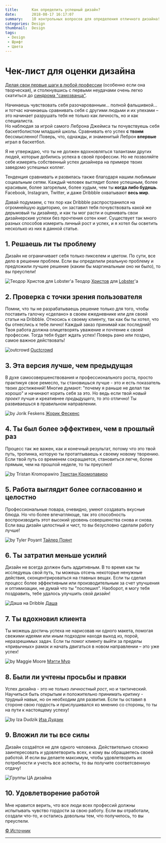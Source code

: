 ```yaml
---
title:      Как определить успешный дизайн?
date:       2018-08-17 16:17:07
summary:    10 контрольных вопросов для определения отличного дизайна!
categories: Design
thumbnail:  Design
tags:
 - Design
 - Шрифт
 - Цвета
---
```


# Чек-лист для оценки дизайна

[Делая свои первые шаги в любой профессии][1] (особенно если она творческая), и столкнувшись с первыми неудачами очень легко скатиться до [синдрома "самозванца"][2].

Начинаешь чувствовать себя разочарованным… полной фальшивкой… и тотчас начинаешь сравнивать себя с другими людьми и их упехами – это начинает разрушать тебя не только как личность, но и как специалиста.  
Но наблюдая за игрой самого Леброна Джеймса ты почувствуешь себя баскетболистом младшей школы. Сравнивать его успех __с твоим__ бессмысленно! Поверь, что, однажды, и знаменитый Леброн __впервые__ играл в баскетбол.

Я не утверждаю, что ты не должен вдохновляться талантами других людей, которые добились успеха в своей профессии. Но не позволяйте себе измерять собственный успех дизайнера на примере твоих заведомо успешных коллег. 

Тенденция сравнивать и развилась также благодаря нашим любимым  социальным сетям. Каждый человек выглядит более успешным, более красивым, более загорелым, более худым, чем ты **когда либо будешь**. Facebook, Instagram, Twitter, и даже Dribbble охватывают __весь мир__.  

Давай подумаем, с тех пор как Dribbblе распространился на огромнейшую аудиторию, он заставил тебя почувствовать какой же дерьмовый ты дизайнер, и как ты мог расти и оценивать свои дизайнерские успехи без прочтения сотен книг.
Существует так много разных способов измерить личный рост и успех, и я хотел бы осветить несколько из них в данной статье.

## 1. Решаешь ли ты проблему

Дизайн не ограничивает себя только пикселем и цветом. По сути, все дело в решении проблем. Если вы определили реальную проблему и предложили лучшее решение (каким бы маргинальным оно ни было), то вы преуспели!

![Теодор Христов для Lobster'а][3]
Теодор [Христов][4] для [Lobster][5]'а

## 2. Проверка с точки зрения пользователя

Помни, что ты не разрабатываешь решение только для того, чтобы поставить галочку «сделано» в своем ежедневнике или для своей статьи на Dribbble. Относись к своему клиенту, так как бы ты хотел, что бы отнеслись к тебе лично! Каждый заказ принимай как последний! Твоя работа должна олицетворять уважение и почтение к своей профессии. Тогда тебя будет ждать успех! Поверь рано или поздно, самое важное действовать!

![outcrowd][6]
[Ouctcrowd][7]

## 3. Эта версия лучше, чем предыдущая

В духе самосовершенствования и профессионального роста, просто практикуя свое ремесло, ты становишься лучше - это и есть показатель твоих достижений! Многие думают: "почему я раньше не делал так хорошо" и начинают корить себя за это. Но ведь если твой _новый проект_ лучше и креативнее _предыдущего_, то это отлично! Ты развиваешься в правильном направлении.

![by Jorik Feskens][8]
[Жорик Фескенс][9]

## 4. Ты был более эффективен, чем в прошлый раз

Процесс так же важен, как и конечный результат, потому что это твой путь, тропинка, которую ты протаптываешь к своему новому творению. Если твой путь со временем сокращается, становиться легче, более прямым, чем на прошлой неделе, то ты преуспел!

![by Tristan Kromopawiro][10]
[Тристан Кромопавиро][11]

## 5. Работа выглядит более согласованно и целостно

Профессиональные повара, очевидно, умеют создавать вкусные блюда. Но что более впечатляюще, так это способность воспроизводить этот высокий уровень совершенства снова и снова. Если ваш дизайн целостный и чист, то вы безусловно сделали работу лучше!

![by Tyler Poyant][12]
[Тайлер Поянт][13]

## 6. Ты затратил меньше усилий

Дизайн не всегда должен быть аддитивным. В то время как ты исследуешь свой путь, ты можешь отсечь некоторые ненужные действия, сконцентрироваться на главных вещах. Если ты сделал процесс более эффективным или производительным за счет улучшения и оптимизации, не думай что ты "поспешил". Наоборот, я могу тебя поздравить, тебе удалось улучшить свой дизайн!

![Даша на Dribble][16]
[Даша][17]

## 7. Ты вдохновил клиента

Ты можешь достичь успеха не нарисовав ни одного макета, помогая свежими идеями или иным подходом находя выход из, порой, неразрешимых задач. Если ты помог клиенту выйти за пределы «привычных» рамок и начать двигаться в новом направлении – это уже успех!

![by Maggie Moore][14]
[Мэгги Мур][15]

## 8. Были ли учтены просьбы и правки

Успех дизайна - это не только *личностный рост*, но и тактический. Научиться быть открытым и положительно принимать критику - трудный навык, но он необходим для развития. Если ты оставил в стороне свою гордость и прислушивался ко мнению со стороны, то ты на пути к настоящему успеху!

![by Iza Dudzik][18]
[Иза Дудзик][19]

## 9. Вложил ли ты все силы

Дизайн создаётся не для одного человека. Действительно сложно заинтересовать и удовлетворить всех, к кому вы обращаетесь своей работой. И если вы делаете максимум, чтобы удовлетворить их потребности и учесть все аспекты, то вы получите соответсвенную отдачу!

![Группы ЦА дизайна][20]

## 10. Удовлетворение работой

Мне нравится верить, что все люди всех профессий должны испытывать чувство гордости за свою работу. Если вы отработали, создали что-то, и остались довольны тем, что получилось, то вы преуспели.

[© Источник][21]

_____

[1]: https://medium.com/ux-power-tools/how-to-succeed-at-your-new-design-job-8d6ac44bcffd
[2]: https://ru.wikipedia.org/wiki/%D0%A1%D0%B8%D0%BD%D0%B4%D1%80%D0%BE%D0%BC_%D1%81%D0%B0%D0%BC%D0%BE%D0%B7%D0%B2%D0%B0%D0%BD%D1%86%D0%B0
[3]: https://cdn-images-1.medium.com/max/1000/1*trBHemjWjBVbBClbo_1LtA.gif
[4]: https://dribbble.com/Teodor
[5]: https://dribbble.com/lobsterstudio
[6]: https://cdn-images-1.medium.com/max/1000/0*3qwPhHU1-Okxq_ve.png
[7]: https://dribbble.com/outcrowd
[8]: https://cdn-images-1.medium.com/max/1000/1*mhvnt_vCWxfmnfZKyioSMg.png
[9]: https://dribbble.com/Animotioners
[10]: https://cdn-images-1.medium.com/max/1000/0*WS42EDfZrS0WrS2t.png
[11]: https://dribbble.com/Triskro_Studio
[12]: https://cdn-images-1.medium.com/max/1000/1*MlOzaHRyI1Hxd8JnkusPzA.png
[13]: https://dribbble.com/tylerpoyant
[14]: https://cdn-images-1.medium.com/max/1000/1*xdwZRE1gCA1AnXmNzLG8Yg.png
[15]: https://dribbble.com/maggiemoore
[16]: https://cdn-images-1.medium.com/max/1000/1*2YJ9nzBWo6vFWhAjcLL5Ww.png
[17]: https://dribbble.com/Volnichenko
[18]: https://cdn-images-1.medium.com/max/1000/1*ZiXkqWpe9RK6Ll0dRnNLZg.png
[19]: https://dribbble.com/Dewizka
[20]: http://images.klimovproject.ru/post-img/QMeLa6I.png
[21]: https://medium.com/ux-power-tools/10-ways-to-measure-your-success-in-design-7b3bc1762803